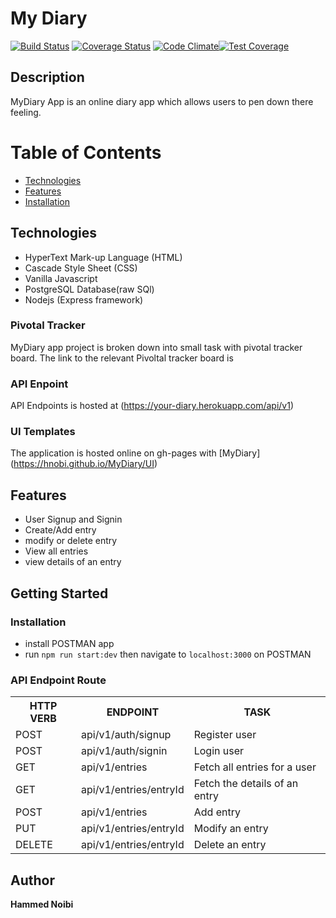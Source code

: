 # My Diary
[![Build Status](https://travis-ci.org/hnobi/myDiary.svg?branch=develop)](https://travis-ci.org/hnobi/myDiary)
[![Coverage Status](https://coveralls.io/repos/github/hnobi/myDiary/badge.svg?branch=develop)](https://coveralls.io/github/hnobi/myDiary?branch=develop)
[![Code Climate](https://codeclimate.com/github/hnobi/myDiary/badges/gpa.svg)](https://codeclimate.com/github/hnobi/myDiary)[![Test Coverage](https://api.codeclimate.com/v1/badges/6ced9621206662d7187c/test_coverage)](https://codeclimate.com/github/hnobi/myDiary/test_coverage)



## Description
MyDiary App is an online diary app which allows users to pen down there feeling.

# Table of Contents

 * [Technologies](#technologies)
 * [Features](#features)
 * [Installation](#installation)

## Technologies
* HyperText Mark-up Language (HTML)
* Cascade Style Sheet (CSS)
* Vanilla Javascript
* PostgreSQL Database(raw SQl)
* Nodejs (Express framework)

### Pivotal Tracker
MyDiary app project is broken down into small task with pivotal tracker board. The link to the relevant Pivoltal tracker board is 

### API Enpoint
API Endpoints is hosted at (https://your-diary.herokuapp.com/api/v1)

### UI Templates
The application is hosted online on gh-pages with 
 [MyDiary] (https://hnobi.github.io/MyDiary/UI)


## Features
- User Signup and Signin
- Create/Add entry
- modify or delete entry
- View all entries
- view details of an entry

## Getting Started
### Installation
- install POSTMAN app
- run `npm run start:dev` then navigate to `localhost:3000` on POSTMAN


### API Endpoint Route 
<table>
<tr><th>HTTP VERB</th><th>ENDPOINT</th><th>TASK</th></tr>

<tr><td>POST</td> <td>api/v1/auth/signup</td> <td> Register user</td></tr>

<tr><td>POST</td> <td>api/v1/auth/signin</td> <td> Login user</td></tr>

<tr><td>GET</td> <td>api/v1/entries</td> <td> Fetch all entries for a user</td></tr>

<tr><td>GET</td> <td>api/v1/entries/entryId</td> <td> Fetch the details of an entry</td></tr>

<tr><td>POST</td> <td>api/v1/entries</td> <td> Add entry </td></tr>

<tr><td>PUT</td> <td>api/v1/entries/entryId</td> <td> Modify an entry</td></tr>

<tr><td>DELETE</td> <td>api/v1/entries/entryId</td> <td> Delete an entry</td></tr>






</table>

## Author
**Hammed Noibi** 
